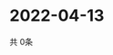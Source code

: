 # 2022-04-13
  共 0条

  <!-- BEGIN -->
  <!-- 最后更新时间Wed Apr 13 2022 18:07:51 GMT+0000 (Coordinated Universal Time) -->
  
  <!-- END -->
  
  